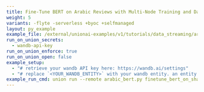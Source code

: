 ```yaml
---
title: Fine-Tune BERT on Arabic Reviews with Multi-Node Training and Data Streaming
weight: 5
variants: -flyte -serverless +byoc +selfmanaged
layout: py_example
example_file: /external/unionai-examples/v1/tutorials/data_streaming/arabic_bert.py
run_on_union_secrets:
  - wandb-api-key
run_on_union_enforce: true
run_on_union_open: false
example_setup:
  - "# retrieve your wandb API key here: https://wandb.ai/settings"
  - "# replace `<YOUR_WANDB_ENTITY>` with your wandb entity. an entity represents a user name or a team name."
example_run_cmd: union run --remote arabic_bert.py finetune_bert_on_sharded_data
---
```

